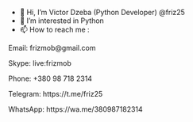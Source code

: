 - 👋 Hi, I’m Victor Dzeba (Python Developer) @friz25
- 👀 I’m interested in Python
- 📫 How to reach me :
 <p> Email: frizmob@gmail.com 
   <p>Skype: live:frizmob
  <p> Phone: +380 98 718 2314
  <p> Telegram: https://t.me/friz25
  <p> WhatsApp: https://wa.me/380987182314


<!---
friz25/friz25 is a ✨ special ✨ repository because its `README.md` (this file) appears on your GitHub profile.
You can click the Preview link to take a look at your changes.
--->
